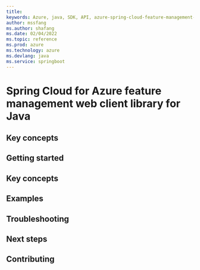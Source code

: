 ```yaml
---
title: 
keywords: Azure, java, SDK, API, azure-spring-cloud-feature-management-web, springboot
author: mssfang
ms.author: shafang
ms.date: 02/04/2022
ms.topic: reference
ms.prod: azure
ms.technology: azure
ms.devlang: java
ms.service: springboot
---
```

# Spring Cloud for Azure feature management web client library for Java

## Key concepts
## Getting started
## Key concepts
## Examples
## Troubleshooting
## Next steps
## Contributing

